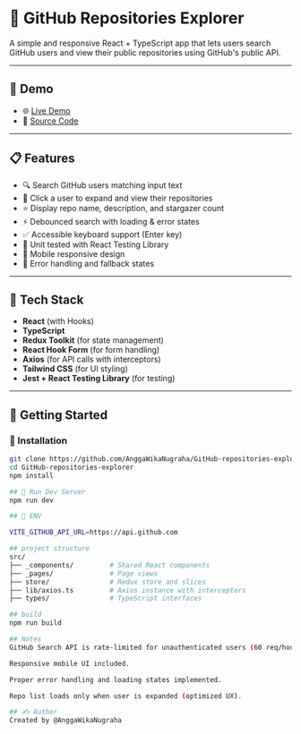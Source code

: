 # 📘 GitHub Repositories Explorer

A simple and responsive React + TypeScript app that lets users search GitHub users and view their public repositories using GitHub's public API.

---

## 🔗 Demo

- 🌐 [Live Demo](https://git-hub-repositories-explorer-flame.vercel.app/)
- 📁 [Source Code](https://github.com/AnggaWikaNugraha/GitHub-repositories-explorer)

---

## 📋 Features

- 🔍 Search GitHub users matching input text  
- 👤 Click a user to expand and view their repositories  
- ⭐ Display repo name, description, and stargazer count  
- ⚡ Debounced search with loading & error states  
- ✅ Accessible keyboard support (Enter key)  
- 🧪 Unit tested with React Testing Library  
- 📱 Mobile responsive design  
- 🚫 Error handling and fallback states  

---

## 🧪 Tech Stack

- **React** (with Hooks)  
- **TypeScript**  
- **Redux Toolkit** (for state management)  
- **React Hook Form** (for form handling)  
- **Axios** (for API calls with interceptors)  
- **Tailwind CSS** (for UI styling)  
- **Jest + React Testing Library** (for testing)  

---

## 🚀 Getting Started

### 🔧 Installation

```bash
git clone https://github.com/AnggaWikaNugraha/GitHub-repositories-explorer.git
cd GitHub-repositories-explorer
npm install

## 🚀 Run Dev Server
npm run dev

## 🚀 ENV

VITE_GITHUB_API_URL=https://api.github.com

## project structure
src/
├── _components/         # Shared React components
├── _pages/              # Page views
├── store/               # Redux store and slices
├── lib/axios.ts         # Axios instance with interceptors
├── types/               # TypeScript interfaces

## build
npm run build

## Notes
GitHub Search API is rate-limited for unauthenticated users (60 req/hour).

Responsive mobile UI included.

Proper error handling and loading states implemented.

Repo list loads only when user is expanded (optimized UX).

## ✍️ Author
Created by @AnggaWikaNugraha


